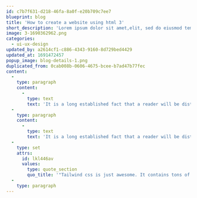 ```yaml
---
id: c7b7f631-d218-46fa-8a0f-e20b709c7ee7
blueprint: blog
title: 'How to create a website using html 3'
short_description: 'Lorem ipsum dolor sit amet,elit, sed do eiusmod tempor incididunt ut labore et dolore aliqu'
image: 3-1690362962.png
categories:
  - ui-ux-design
updated_by: a2614cf1-c886-4343-9160-8d729bed4429
updated_at: 1691472457
popup_image: blog-details-1.png
duplicated_from: 0cab008b-0606-4675-bcee-b7ad47b77fec
content:
  -
    type: paragraph
    content:
      -
        type: text
        text: 'It is a long established fact that a reader will be distracted by the readable content of a page is when looking at its layout. The point of using Lorem Ipsum is that it has a more-or-less normal distribution of letters, as opposed to using ique maiestatis sum quod sum ut alienum nec et to summo possim persequeris vix mea. Adhuc quodsi qui, sit no tale essent electramei sum sums rodesset in pro, quo scripta feugait vidisse. Lorem ipsum dolor sit amet, eu duo ferri labor dicat Mea ex modo reque senserit, et sed hinc dolor, scaevola sum salutandi expetendis vix ne his quod mundi consequat sum. There are not many of passages of lorem'
  -
    type: paragraph
    content:
      -
        type: text
        text: 'It is a long established fact that a reader will be distracted by the readable content of a page is when looking at its layout. The point of using Lorem Ipsum is that it has a more-or-less normal distribution of letters.'
  -
    type: set
    attrs:
      id: lkl446av
      values:
        type: quote_section
        quo_title: '"Tailwind css is just awesome. It contains tons of predesigned components and pages starting from login screen to complex dashboard. Perfect choice for your next SaaS application testing."'
  -
    type: paragraph
---
```

